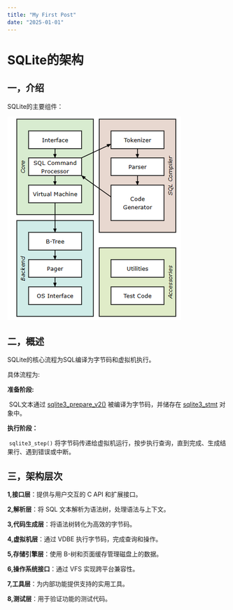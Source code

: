 ```yaml
---
title: "My First Post"
date: "2025-01-01"
---
```

# SQLite的架构
## 一，介绍

SQLite的主要组件：

![image-20250109151718328](image-20250109151718328.png)

## 二，概述

SQLite的核心流程为SQL编译为字节码和虚拟机执行。

具体流程为:

**准备阶段:**

​	SQL文本通过 [sqlite3_prepare_v2()](https://www.sqlite.org/c3ref/prepare.html) 被编译为字节码，并储存在 [sqlite3_stmt](https://www.sqlite.org/c3ref/stmt.html) 对象中。

**执行阶段：**

​	`sqlite3_step()` 将字节码传递给虚拟机运行，按步执行查询，直到完成、生成结果行、遇到错误或中断。



## 三，架构层次

**1,接口层**：提供与用户交互的 C API 和扩展接口。

**2,解析层**：将 SQL 文本解析为语法树，处理语法与上下文。

**3,代码生成层**：将语法树转化为高效的字节码。

**4,虚拟机层**：通过 VDBE 执行字节码，完成查询和操作。

**5,存储引擎层**：使用 B-树和页面缓存管理磁盘上的数据。

**6,操作系统接口**：通过 VFS 实现跨平台兼容性。

**7,工具层**：为内部功能提供支持的实用工具。

**8,测试层**：用于验证功能的测试代码。

​	